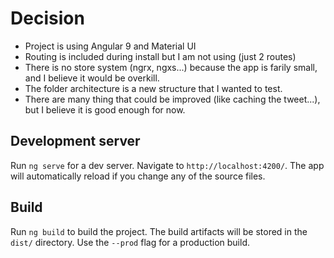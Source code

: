 # Decision 

- Project is using Angular 9 and Material UI
- Routing is included during install but I am not using (just 2 routes)
- There is no store system (ngrx, ngxs...) because the app is farily small, and I believe it would be overkill.
- The folder architecture is a new structure that I wanted to test.
- There are many thing that could be improved (like caching the tweet...), but I believe it is good enough for now.

## Development server

Run `ng serve` for a dev server. Navigate to `http://localhost:4200/`. The app will automatically reload if you change any of the source files.

## Build

Run `ng build` to build the project. The build artifacts will be stored in the `dist/` directory. Use the `--prod` flag for a production build.